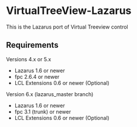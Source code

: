 # VirtualTreeView-Lazarus
This is the Lazarus port of Virtual Treeview control

## Requirements
Versions 4.x or 5.x
 * Lazarus 1.6 or newer
 * fpc 2.6.4 or newer
 * LCL Extensions 0.6 or newer (Optional)
 
Version 6.x (lazarus_master branch)
 * Lazarus 1.6 or newer
 * fpc 3.1 (trunk) or newer
 * LCL Extensions 0.6 or newer (Optional)
 

 

